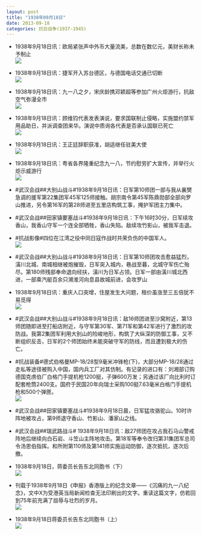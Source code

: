 ```yaml
---
layout: post
title: "1938年09月18日"
date: 2013-09-18
categories: 抗日战争(1937-1945)
---
```


<meta name="referrer" content="no-referrer" />

- 1938年9月18日讯：欧局紧张声中外币大量流美，总数在数亿元，美财长称未予制止 <br/><img src="https://ww2.sinaimg.cn/large/aca367d8jw1e8r1zt00drj208k0px40d.jpg" />

- 1938年9月18日讯：捷军开入苏台德区，与德国电话交通已切断 <br/><img src="https://ww3.sinaimg.cn/large/aca367d8jw1e8r09lobc3j206b10imz4.jpg" />

- 1938年9月18日讯：九一八之夕，宋庆龄携邓颖超等参加广州火炬游行，抗敌空气弥漫全市 <br/><img src="https://ww2.sinaimg.cn/large/aca367d8jw1e8qz62jysgj209s131adm.jpg" />

- 1938年9月18日讯：顾维钧代表发表演说，要求国联制止侵略，实施盟约禁军用品助日，并派调查团来华。演说中质询各代表是否承认国联已死亡 <br/><img src="https://ww4.sinaimg.cn/large/aca367d8jw1e8qyiws04kj20ct0q1whi.jpg" />

- 1938年9月18日讯：王正廷辞职获准，胡适继任驻美大使 <br/><img src="https://ww3.sinaimg.cn/large/aca367d8jw1e8qwugembqj207m0chaar.jpg" />

- 1938年9月18日讯：粤省各界隆重纪念九一八，节约慰劳扩大宣传，并举行火炬示威游行 <br/><img src="https://ww4.sinaimg.cn/large/aca367d8jw1e8qtbp1lalj206s0q5abj.jpg" />

- #武汉会战##大别山战斗#1938年9月18日讯：日军第10师团一部与我从襄樊急调的援军第22集团军45军125师接触。胡宗南令第45军陈鼎勋部全部向罗山推进，另令第16军的第28师进至五里店构筑工事，掩护军团主力集中。 

- #武汉会战##田家镇要塞战斗#1938年9月18日讯：下午16时30分，日军续攻香山，我香山守军一个连全部牺牲，香山失陷。敌续攻竹影山，被我军击退。 

- #抗战影像#四位在江湾之役中同日寇作战时共荣负伤的中国军人。 <br/><img src="https://ww4.sinaimg.cn/large/aca367d8jw1e8qnu9ju9xj20ab0b4mxm.jpg" />

- #武汉会战##大别山战斗#1938年9月18日讯：日军第10师团攻击愈益猛烈，潢川北城、南城相继被炮摧毁，日军突入城内，巷战至暮，北城守军伤亡殆尽。第180师残部奉命退向经扶，潢川为日军占领。日军一部由潢川城北西进，一部乘汽艇百余只溯淮河向息县故城前进，会攻罗山 

- 1938年9月18日讯：重庆人口突增，住屋发生大问题，租价虽涨至三五倍犹不易觅得 <br/><img src="https://ww1.sinaimg.cn/large/aca367d8jw1e8qknk8wfbj20go0y5n3i.jpg" />

- #武汉会战##大别山战斗#1938年9月18日讯：敌16师团进至沙窝附近，第13师团随即进至打船店附近，与守军第30军、第71军和第42军进行了激烈的攻防战。我第2集团军利用大别山的险峻地形，构筑了大纵深的防御工事，又不断组织反击，日军的2个师团始终未能突破守军的防线，而且遭到极大的伤亡。 

- #抗战装备#德式伯格曼MP-18/28型9毫米冲锋枪(下)，大部分MP-18/28通过走私等途径被购入中国，国内兵工厂对其仿制。有记录的进口有：刘湘部订购德国克虏伯厂白格门手提机枪1200挺，子弹600万发；另通过该厂向比利时订配套枪筒2400支。国府于民国20年向瑞士采购100挺7.63毫米白格门手提机枪和500个弹匣。 <br/><img src="https://ww4.sinaimg.cn/large/aca367d8jw1e8qf5qvo8yj20c10fugme.jpg" />

- #武汉会战##田家镇要塞战斗#1938年9月18日晨，日军猛攻骆驼山。10时许阵地被攻占，第9师退守香山、竹影山、潘家山之线。 

- #武汉会战##瑞武路战斗# 1938年9月18日讯：敌27师团在攻占我石马山警戒阵地后继续向白石岩、斗笠山主阵地攻击。第18军等奉令改归第31集团军总司令汤恩伯指挥。和所附第110师及第141师实施运动防御，逐次抵抗，逐次后撤。 

- 1938年9月18日，蒋委员长告东北同胞书（下） <br/><img src="https://ww1.sinaimg.cn/large/aca367d8jw1e8qatlc0u5j20go0ihadu.jpg" />

- 刊载于1938年9月18日《申报》香港版上的纪念文章——《沉痛的九一八纪念》，文中X为受港英当局新闻检查无法印刷出的文字。重读这篇文字，仿若回到75年前充满了屈辱与壮烈的岁月。 <br/><img src="https://ww2.sinaimg.cn/large/aca367d8jw1e8qa8j52tpg20hs38qgtt.gif" />

- 1938年9月18日蒋委员长告东北同胞书（上） <br/><img src="https://ww2.sinaimg.cn/large/aca367d8jw1e8q9yeq0r3j20gl1kythv.jpg" />

